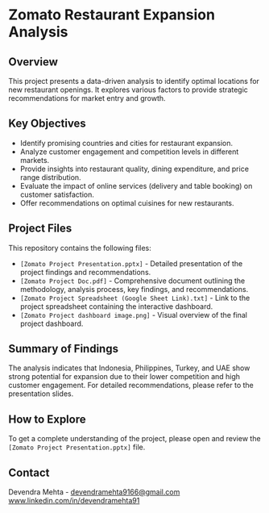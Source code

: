 # Zomato Restaurant Expansion Analysis

## Overview

This project presents a data-driven analysis to identify optimal locations for new restaurant openings. It explores various factors to provide strategic recommendations for market entry and growth.

## Key Objectives

* Identify promising countries and cities for restaurant expansion.
* Analyze customer engagement and competition levels in different markets.
* Provide insights into restaurant quality, dining expenditure, and price range distribution.
* Evaluate the impact of online services (delivery and table booking) on customer satisfaction.
* Offer recommendations on optimal cuisines for new restaurants.

## Project Files

This repository contains the following files:

* `[Zomato Project Presentation.pptx]` - Detailed presentation of the project findings and recommendations.
* `[Zomato Project Doc.pdf]` - Comprehensive document outlining the methodology, analysis process, key findings, and recommendations.
* `[Zomato Project Spreadsheet (Google Sheet Link).txt]` - Link to the project spreadsheet containing the interactive dashboard.
* `[Zomato Project dashboard image.png]` - Visual overview of the final project dashboard.

## Summary of Findings

The analysis indicates that Indonesia, Philippines, Turkey, and UAE show strong potential for expansion due to their lower competition and high customer engagement. For detailed recommendations, please refer to the presentation slides.

## How to Explore

To get a complete understanding of the project, please open and review the `[Zomato Project Presentation.pptx]` file.

## Contact

Devendra Mehta - devendramehta9166@gmail.com
www.linkedin.com/in/devendramehta91
